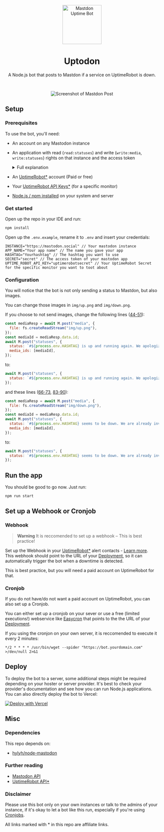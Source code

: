 <div align="center">
<img src="https://user-images.githubusercontent.com/4144601/220859980-3977252f-a091-485e-ab16-bea32bc66b58.svg" alt="Mastdon Uptime Bot" width="128">

# Uptodon

A Node.js bot that posts to Mastdon if a service on UptimeRobot is down.

<br/>

![Screenshot of Mastdon Post](https://user-images.githubusercontent.com/4144601/220864964-7afcef23-950a-4f06-a15e-2fe4d3c30989.png)
</div>

## Setup 
### Prerequisites
To use the bot, you'll need:
* An account on any Mastodon instance

* An application with read (`read:statuses`) and write (`write:media`, `write:statuses`) rights on that instance and the access token
  <details><summary>Full explanation</summary>
  Go to your Mastdon Instance. Then go to Preferences -> Development -> New application -> Enter your application name and apply the following settings:<br />
  <img width="450" alt="Rights" src="https://user-images.githubusercontent.com/4144601/220865942-2530cea0-2911-4ddd-998b-f0da0cae307a.png"></details>
  
* An [UptimeRobot*](https://uptimerobot.com/?rid=b61ec8a31b3087) account (Paid or free)
* Your [UptimeRobot API Keys*](https://uptimerobot.com/api/?rid=b61ec8a31b3087) (for a specific monitor)
* [Node.js / npm installed](https://docs.npmjs.com/downloading-and-installing-node-js-and-npm) on your system and server

### Get started 
Open up the repo in your IDE and run:
````bash
npm install
````

Open up the `.env.example`, rename it to `.env` and insert your credentials:
````.env
INSTANCE="https://mastodon.social" // Your mastodon instance
APP_NAME="Your app name" // The name you gave your app
HASHTAG="Yourhashtag" // The hashtag you want to use
SECRET="secret" // The access token of your mastodon app
UPTIME_ROBOT_API_KEY="uptimerobotsecret" // Your UptimeRobot Secret for the specific monitor you want to toot about
````

### Configuration
You will notice that the bot is not only sending a status to Mastdon, but also images. 

You can change those images in `img/up.png` and `img/down.png`. 

If you choose to not send images, change the following lines ([44-51](https://github.com/JokeNetwork/mastodon-uptime-bot/blob/main/app.js#L44-L51)):
````javascript
const mediaResp = await M.post("media", {
  file: fs.createReadStream("img/up.png"),
});
const mediaId = mediaResp.data.id;
await M.post("statuses", {
  status: `#${process.env.HASHTAG} is up and running again. We apologize for any inconvenience.`,
  media_ids: [mediaId],
});
````
to:
````javascript
await M.post("statuses", {
  status: `#${process.env.HASHTAG} is up and running again. We apologize for any inconvenience.`
});
````
and these lines ([66-73](https://github.com/JokeNetwork/mastodon-uptime-bot/blob/main/app.js#L66-L73), [83-90](https://github.com/JokeNetwork/mastodon-uptime-bot/blob/main/app.js#L83-L90)):
````javascript
const mediaResp = await M.post("media", {
  file: fs.createReadStream("img/down.png"),
});
const mediaId = mediaResp.data.id;
await M.post("statuses", {
  status: `#${process.env.HASHTAG} seems to be down. We are already investigating it.`,
  media_ids: [mediaId],
});
````
to:
````javascript
await M.post("statuses", {
  status: `#${process.env.HASHTAG} seems to be down. We are already investigating it.`
});
````

## Run the app
You should be good to go now. Just run:
````bash
npm run start 
````

## Set up a Webhook or Cronjob
### Webhook
> **Warning** It is reccomended to set up a webhook – This is best practice! 

Set up the Webhook in your [UptimeRobot*](https://uptimerobot.com/?rid=b61ec8a31b3087) alert contacts - [Learn more](https://blog.uptimerobot.com/web-hook-alert-contacts-new-feature/).
<br />This webhook should point to the URL of your [Deployment](#deploy), so it can automatically trigger the bot when a downtime is detected. 

This is best practice, but you will need a paid account on UptimeRobot for that. 

### Cronjob
If you do not have/do not want a paid account on UptimeRobot, you can also set up a Cronjob. 

You can either set up a cronjob on your sever or use a free (limited executions!) webservice like [Easycron](https://www.easycron.com) that points to the the URL of your [Deployment](#deploy).

If you using the cronjon on your own server, it is reccomended to execute it every 2 minutes:
````crontab
*/2 * * * * /usr/bin/wget --spider "https://bot.yourdomain.com" >/dev/null 2>&1
````

## Deploy
To deploy the bot to a server, some additional steps might be required depending on your hoster or server provider.
It's best to check your provider's documentation and see how you can run Node.js applications. 
You can also directly deploy the bot to Vercel:

[![Deploy with Vercel](https://vercel.com/button)](https://vercel.com/new/clone?repository-url=https%3A%2F%2Fgithub.com%2FJokeNetwork%2Fmastodon-uptime-bot&env=INSTANCE,APP_NAME,HASHTAG,SECRET,UPTIME_ROBOT_API_KEY&envDescription=API%20Keys%20and%20variables%20needed%20to%20deploy%20the%20bot.&envLink=https%3A%2F%2Fgithub.com%2FJokeNetwork%2Fmastodon-uptime-bot%2FREADME.md%23get-started&redirect-url=https%3A%2F%2Fgithub.com%2FJokeNetwork%2Fmastodon-uptime-bot)

## Misc
### Dependencies
This repo depends on:
* [hylyh/node-mastodon](https://github.com/hylyh/node-mastodon)

### Further reading
* [Mastodon API](https://docs.joinmastodon.org/api/)
* [UptimeRobot API*](https://uptimerobot.com/api/?rid=b61ec8a31b3087)

### Disclaimer
Please use this bot only on your own instances or talk to the admins of your instance, if it's okay to let a bot like this run, especially if you're using [Cronjobs](#cronjob).

All links marked with * in this repo are affiliate links.
